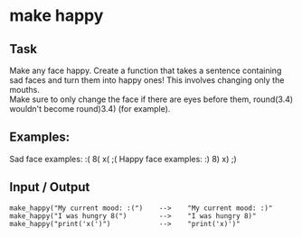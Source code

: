 # make happy

## Task
Make any face happy. Create a function that takes a sentence containing sad faces and turn them into happy ones! This involves changing only the mouths.  
Make sure to only change the face if there are eyes before them, round(3.4) wouldn't become round)3.4) (for example).


## Examples:
Sad face examples: :( 8( x( ;( 
Happy face examples: :) 8) x) ;) 

## Input / Output
```
make_happy("My current mood: :(")    -->    "My current mood: :)"  
make_happy("I was hungry 8(")        -->    "I was hungry 8)"  
make_happy("print('x(')")            -->    "print('x)')"  
